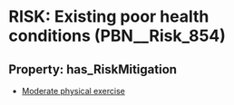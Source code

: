 # RISK: __Existing poor health conditions__ (PBN__Risk_854)

## Property: has_RiskMitigation

* [Moderate physical exercise](PBN__RiskMitigation_1178)

